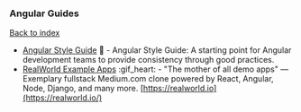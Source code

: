 ### Angular Guides
[Back to index](https://github.com/cdleon/awesome-front-end#index)
* [Angular Style Guide](https://github.com/johnpapa/angular-styleguide) :gift_heart: - Angular Style Guide: A starting point for Angular development teams to provide consistency through good practices.
* [RealWorld Example Apps](https://github.com/gothinkster/realworld) :gif_heart: - "The mother of all demo apps" — Exemplary fullstack Medium.com clone powered by React, Angular, Node, Django, and many more. [https://realworld.io](https://realworld.io/)